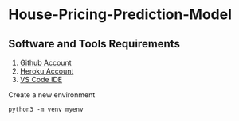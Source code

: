 #  House-Pricing-Prediction-Model

## Software and Tools Requirements

1. [Github Account](https://github.com)
2. [Heroku Account](https://heroku.com)
3. [VS Code IDE](https://code.visualstudio.com/download)

Create a new environment

```     #triple backticks
python3 -m venv myenv
```